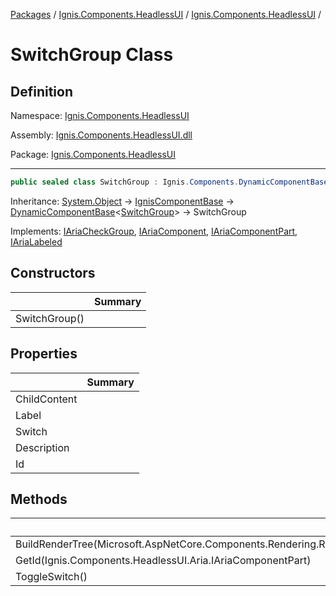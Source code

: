 [Packages](../../README.md) / [Ignis.Components.HeadlessUI](../README.md) / [Ignis.Components.HeadlessUI](README.md) /

# SwitchGroup Class

## Definition

Namespace: [Ignis.Components.HeadlessUI](README.md)

Assembly: [Ignis.Components.HeadlessUI.dll](../README.md)

Package: [Ignis.Components.HeadlessUI](https://www.nuget.org/packages/Ignis.Components.HeadlessUI)

---

```csharp
public sealed class SwitchGroup : Ignis.Components.DynamicComponentBase<Ignis.Components.HeadlessUI.SwitchGroup>, Ignis.Components.HeadlessUI.Aria.IAriaCheckGroup, Ignis.Components.HeadlessUI.Aria.IAriaComponent, Ignis.Components.HeadlessUI.Aria.IAriaComponentPart, Ignis.Components.HeadlessUI.Aria.IAriaLabeled
```

Inheritance: [System.Object](https://learn.microsoft.com/en-us/dotnet/api/System.Object) → [IgnisComponentBase](../../Ignis.Components/Ignis.Components/Ignis.Components.IgnisComponentBase.md) → [DynamicComponentBase](../../Ignis.Components/Ignis.Components/Ignis.Components.DynamicComponentBase_1.md)&lt;[SwitchGroup](Ignis.Components.HeadlessUI.SwitchGroup.md)&gt; → SwitchGroup

Implements: [IAriaCheckGroup](../Ignis.Components.HeadlessUI.Aria/Ignis.Components.HeadlessUI.Aria.IAriaCheckGroup.md), [IAriaComponent](../Ignis.Components.HeadlessUI.Aria/Ignis.Components.HeadlessUI.Aria.IAriaComponent.md), [IAriaComponentPart](../Ignis.Components.HeadlessUI.Aria/Ignis.Components.HeadlessUI.Aria.IAriaComponentPart.md), [IAriaLabeled](../Ignis.Components.HeadlessUI.Aria/Ignis.Components.HeadlessUI.Aria.IAriaLabeled.md)

## Constructors

|               | Summary |
| ------------- | ------- |
| SwitchGroup() |         |

## Properties

|              | Summary |
| ------------ | ------- |
| ChildContent |         |
| Label        |         |
| Switch       |         |
| Description  |         |
| Id           |         |

## Methods

|                                                                              | Summary |
| ---------------------------------------------------------------------------- | ------- |
| BuildRenderTree(Microsoft.AspNetCore.Components.Rendering.RenderTreeBuilder) |         |
| GetId(Ignis.Components.HeadlessUI.Aria.IAriaComponentPart)                   |         |
| ToggleSwitch()                                                               |         |

